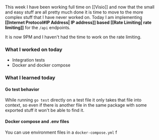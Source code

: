 This week I have been working full time on [[Visio]] and now that the small and easy stuff are all pretty much done it is time to move to the more complex stuff that I have never worked on.
Today I am implementing **[[Internet Protocol#IP Address| IP address]] based [[Rate Limiting| rate limiting]]** for the `/api` endpoints.


It is now 9PM and I haven't had the time to work on the rate limiting.

### What I worked on today
- Integration tests
- Docker and docker compose

### What I learned today
#### Go test behavior
While running `go test` directly on a test file it only takes that file into context, so even if there is another file in the same package with some exported stuff it won't be able to find it. 
#### Docker compose and .env files
You can use environment files in a `docker-compose.yml` f